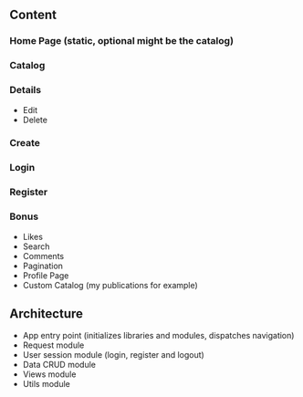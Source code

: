 ## Content

### Home Page (static, optional might be the catalog)
### Catalog
### Details
- Edit
- Delete
### Create
### Login
### Register
### Bonus 
- Likes
- Search
- Comments
- Pagination
- Profile Page
- Custom Catalog (my publications for example)

## Architecture
- App entry point (initializes libraries and modules, dispatches navigation)
- Request module
- User session module (login, register and logout)
- Data CRUD module
- Views module
- Utils module

